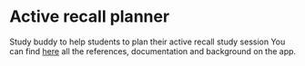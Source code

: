 # Active recall planner
Study buddy to help students to plan their active recall study session
You can find [here](https://github.com/SuperMarioOfficial/how-to-study-more-effectively) all the references, documentation and background on the app. 
